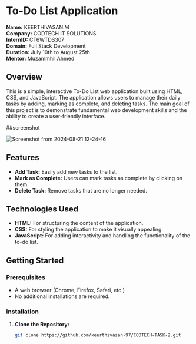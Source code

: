 
# To-Do List Application

**Name:** KEERTHIVASAN.M<br>
**Company:** CODTECH IT SOLUTIONS<br>
**InternID:** CT6WTDS307<br>
**Domain:** Full Stack Development<br>
**Duration:** July 10th to August 25th<br>
**Mentor:** Muzammhil Ahmed
## Overview

This is a simple, interactive To-Do List web application built using HTML, CSS, and JavaScript. The application allows users to manage their daily tasks by adding, marking as complete, and deleting tasks. The main goal of this project is to demonstrate fundamental web development skills and the ability to create a user-friendly interface.

##screenshot

![Screenshot from 2024-08-21 12-24-16](https://github.com/user-attachments/assets/5108e492-7ad0-488b-a558-83bcd22e0401)

## Features

- **Add Task:** Easily add new tasks to the list.
- **Mark as Complete:** Users can mark tasks as complete by clicking on them.
- **Delete Task:** Remove tasks that are no longer needed.
  
## Technologies Used

- **HTML:** For structuring the content of the application.
- **CSS:** For styling the application to make it visually appealing.
- **JavaScript:** For adding interactivity and handling the functionality of the to-do list.

## Getting Started

### Prerequisites

- A web browser (Chrome, Firefox, Safari, etc.)
- No additional installations are required.

### Installation

1. **Clone the Repository:**
   ```bash
   git clone https://github.com/keerthivasan-97/CODTECH-TASK-2.git
